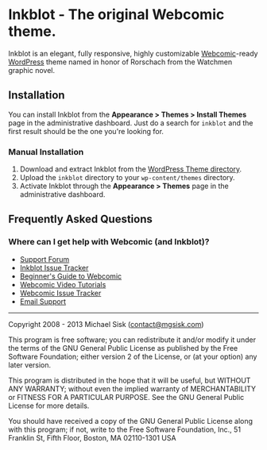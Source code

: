 # Inkblot - The original Webcomic theme.

Inkblot is an elegant, fully responsive, highly customizable [Webcomic](http://webcomic.nu)-ready [WordPress](//wordpress.org) theme named in honor of Rorschach from the Watchmen graphic novel.

## Installation

You can install Inkblot from the **Appearance > Themes > Install Themes** page in the administrative dashboard. Just do a search for `inkblot` and the first result should be the one you're looking for.

### Manual Installation

1. Download and extract Inkblot from the [WordPress Theme directory](//wordpress.org/extend/themes/inkblot).
2. Upload the `inkblot` directory to your `wp-content/themes` directory.
3. Activate Inkblot through the **Appearance > Themes** page in the administrative dashboard.

## Frequently Asked Questions

### Where can I get help with Webcomic (and Inkblot)?

- [Support Forum](//groups.google.com/d/forum/webcomicnu)
- [Inkblot Issue Tracker](//github.com/mgsisk/inkblot/issues)
- [Beginner's Guide to Webcomic](//github.com/mgsisk/webcomic/wiki)
- [Webcomic Video Tutorials](//vimeo.com/channels/webcomic)
- [Webcomic Issue Tracker](//github.com/mgsisk/webcomic/issues)
- [Email Support](mailto:support@webcomic.nu)

---

Copyright 2008 - 2013 Michael Sisk (contact@mgsisk.com)

This program is free software; you can redistribute it and/or modify it under the terms of the GNU General Public License as published by the Free Software Foundation; either version 2 of the License, or (at your option) any later version.

This program is distributed in the hope that it will be useful, but WITHOUT ANY WARRANTY; without even the implied warranty of MERCHANTABILITY or FITNESS FOR A PARTICULAR PURPOSE. See the GNU General Public License for more details.

You should have received a copy of the GNU General Public License along with this program; if not, write to the Free Software Foundation, Inc., 51 Franklin St, Fifth Floor, Boston, MA 02110-1301 USA